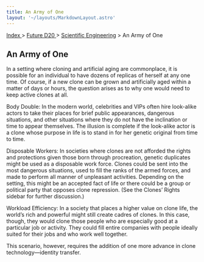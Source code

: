 ```yaml
---
title: An Army of One
layout: '~/layouts/MarkdownLayout.astro'
---
```


[ Index ](/) > [ Future D20 ](/future.d20.srd) > [Scientific Engineering](/future.d20.srd/scientific.engineering) > An Army of One

## An Army of One

In a setting where cloning and artificial aging are commonplace, it is
possible for an individual to have dozens of replicas of herself at any one
time. Of course, if a new clone can be grown and artificially aged within a
matter of days or hours, the question arises as to why one would need to keep
active clones at all.

Body Double: In the modern world, celebrities and VIPs often hire look-alike
actors to take their places for brief public appearances, dangerous
situations, and other situations where they do not have the inclination or
time to appear themselves. The illusion is complete if the look-alike actor is
a clone whose purpose in life is to stand in for her genetic original from
time to time.

Disposable Workers: In societies where clones are not afforded the rights and
protections given those born through procreation, genetic duplicates might be
used as a disposable work force. Clones could be sent into the most dangerous
situations, used to fill the ranks of the armed forces, and made to perform
all manner of unpleasant activities. Depending on the setting, this might be
an accepted fact of life or there could be a group or political party that
opposes clone repression. (See the Clones’ Rights sidebar for further
discussion.)

Workload Efficiency: In a society that places a higher value on clone life,
the world’s rich and powerful might still create cadres of clones. In this
case, though, they would clone those people who are especially good at a
particular job or activity. They could fill entire companies with people
ideally suited for their jobs and who work well together.

This scenario, however, requires the addition of one more advance in clone
technology—identity transfer.

